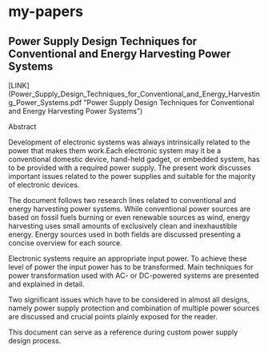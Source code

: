 # my-papers

## Power Supply Design Techniques for Conventional and Energy Harvesting Power Systems 

[LINK] (Power_Supply_Design_Techniques_for_Conventional_and_Energy_Harvesting_Power_Systems.pdf "Power Supply Design Techniques for Conventional and Energy Harvesting Power Systems")

Abstract

Development of electronic systems was always intrinsically related to the power that makes them work.Each electronic system may it be a conventional domestic device, hand-held gadget, or embedded system, has to be provided with a required power supply. The present work discusses important issues related to the power supplies and suitable for the majority of electronic devices.

The document follows two research lines related to conventional and energy harvesting power systems. While conventional power sources are based on fossil fuels burning or even renewable sources as wind, energy harvesting uses small amounts of exclusively clean and inexhaustible energy. Energy sources used in both fields are discussed presenting a concise overview for each source.

Electronic systems require an appropriate input power. To achieve these level of power the input power has to be transformed. Main techniques for power transformation used with AC- or DC-powered systems are presented and explained in detail. 

Two significant issues which have to be considered in almost all designs, namely power supply protection and combination of multiple power sources are discussed and crucial points plainly exposed for the reader.

This document can serve as a reference during custom power supply design process.

